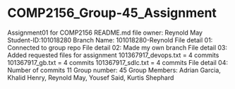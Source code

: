 # COMP2156_Group-45_Assignment
Assignment01 for COMP2156
README.md file owner: Reynold May	
Student-ID:101018280
Branch Name: 101018280-Reynold
File detail 01: Connected to group repo 
File detail 02: Made my own branch
File detail 03: Added requested files for assignment
101367917_devops.txt = 4 commits	
101367917_gb.txt = 4 commits
101367917_sdlc.txt = 4 commits
File detail 04: Number of commits 11
Group number: 45
Group Members: Adrian Garcia, Khalid Henry, Reynold May, Yousef Said, Kurtis Shephard
